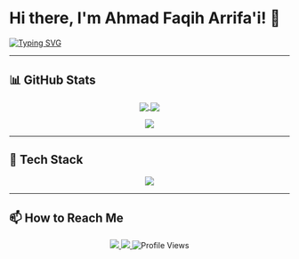 # Hi there, I'm Ahmad Faqih Arrifa'i! 👋

[![Typing SVG](https://readme-typing-svg.demolab.com?font=Fira+Code&weight=600&size=24&duration=4000&pause=1000&color=5BCDEC&width=435&lines=Frontend+Developer;Web+Developer;Game+Enthusiast;Software+Engineer)](https://git.io/typing-svg)

---

## 📊 GitHub Stats

<p align="center">
  <a href="https://github.com/LAWAGGG">
    <img align="center" src="https://github-readme-stats.vercel.app/api?username=LAWAGGG&count_private=true&show_icons=true&theme=tokyonight" />
  </a>
  <a href="https://github.com/LAWAGGG">
    <img align="center" src="https://github-readme-stats.vercel.app/api/top-langs/?username=LAWAGGG&layout=compact&theme=tokyonight&langs_count=8" />
  </a>
</p>

<p align="center">
  <img src="https://github-readme-streak-stats.herokuapp.com/?user=LAWAGGG&theme=tokyonight" />
</p>

---

## 🔧 Tech Stack

<p align="center">
  <img src="https://skillicons.dev/icons?i=html,css,js,php,laravel,react,cs,unity,vue,bootstrap,tailwind,git,github,mysql,gitlab,postman&theme=dark" />
</p>

---

## 📫 How to Reach Me  

<p align="center">
  <a href="https://www.instagram.com/fagih_channel/">
    <img src="https://img.shields.io/badge/Instagram-E4405F?style=for-the-badge&logo=instagram&logoColor=white" />
  </a>
  <a href="https://mail.google.com/mail/?view=cm&fs=1&to=ahmadfagih.arrifai@gmail.com&su=Inquiry%20about%20Your%20Services&body=Halo!%0A%0ASaya%20tertarik%20dengan%20portofolio%20Anda.%20Bisa%20berdiskusi%20lebih%20lanjut?%0A%0ATerima%20kasih!%20Salam">
    <img src="https://img.shields.io/badge/Email-D14836?style=for-the-badge&logo=gmail&logoColor=white" />
  </a>
  <img src="https://komarev.com/ghpvc/?username=LAWAGGG&style=for-the-badge&color=blueviolet" alt="Profile Views" />
</p>
